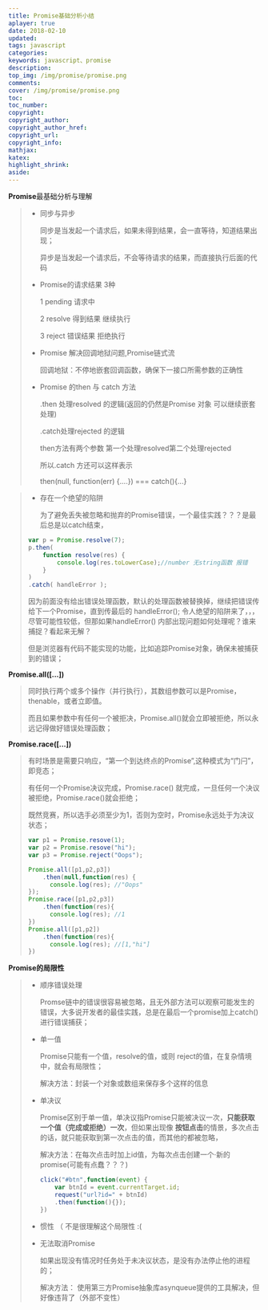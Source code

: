 ```yaml
---
title: Promise基础分析小结
aplayer: true
date: 2018-02-10
updated:
tags: javascript
categories:
keywords: javascript、promise
description:
top_img: /img/promise/promise.png
comments:
cover: /img/promise/promise.png
toc:
toc_number:
copyright:
copyright_author:
copyright_author_href:
copyright_url:
copyright_info:
mathjax:
katex:
highlight_shrink:
aside:
---
```


**Promise**最基础分析与理解

> * 同步与异步 
>
>   同步是当发起一个请求后，如果未得到结果，会一直等待，知道结果出现；
>
>   异步是当发起一个请求后，不会等待请求的结果，而直接执行后面的代码
>
> * Promise的请求结果 3种
>
>     1 pending 请求中
>
>     2 resolve 得到结果 继续执行
>
>     3 reject 错误结果 拒绝执行
>
> * Promise 解决回调地狱问题,Promise链式流
>
>    回调地狱：不停地嵌套回调函数，确保下一接口所需参数的正确性
>
> * Promise 的then 与 catch 方法
>
>   .then 处理resolved 的逻辑(返回的仍然是Promise 对象 可以继续嵌套处理)
>
>   .catch处理rejected 的逻辑
>
>   then方法有两个参数 第一个处理resolved第二个处理rejected
>
>   所以.catch 方还可以这样表示 
>
>   then(null, function(err) {….})  ===  catch(){...}

> * 存在一个绝望的陷阱
>
>   为了避免丢失被忽略和抛弃的Promise错误，一个最佳实践？？？是最后总是以catch结束，
>
> ```javascript
> var p = Promise.resolve(7);
> p.then(
>     function resolve(res) {
>         console.log(res.toLowerCase);//number 无string函数 报错
>     }
> )
> .catch( handleError );
> ```
>
> 因为前面没有给出错误处理函数，默认的处理函数被替换掉，继续把错误传给下一个Promise，直到传最后的 handleError();
> 令人绝望的陷阱来了，，，尽管可能性较低，但那如果handleError() 内部出现问题如何处理呢？谁来捕捉？看起来无解？
>
> 但是浏览器有代码不能实现的功能，比如追踪Promise对象，确保未被捕获到的错误；

**Promise.all([...])**

> 同时执行两个或多个操作（并行执行），其数组参数可以是Promise，thenable，或者立即值。
>
> 而且如果参数中有任何一个被拒决，Promise.all()就会立即被拒绝，所以永远记得做好错误处理函数；

**Promise.race([...])**

> 有时场景是需要只响应，“第一个到达终点的Promise”,这种模式为“门闩”，即竞态；
>
> 有任何一个Promise决议完成，Promise.race() 就完成，一旦任何一个决议被拒绝，Promise.race()就会拒绝；
>
> 既然竞赛，所以选手必须至少为1，否则为空时，Promise永远处于为决议状态；
>
> ```javascript
> var p1 = Promise.resove(1);
> var p2 = Promise.resove("hi");
> var p3 = Promise.reject("Oops");
> 
> Promise.all([p1,p2,p3])
>     .then(null,function(res) {
>     	console.log(res); //"Oops"
> });
> Promise.race([p1,p2,p3])
>     .then(function(res){
>     	console.log(res); //1
> })
> Promise.all([p1,p2])
>     .then(function(res){
>     	console.log(res); //[1,"hi"]
> })
> ```
>
>

**Promise的局限性** 

> * 顺序错误处理
>
>   Promse链中的错误很容易被忽略，且无外部方法可以观察可能发生的错误，大多说开发者的最佳实践，总是在最后一个promise加上catch() 进行错误捕获；
>
> * 单一值
>
>   Promise只能有一个值，resolve的值，或则 reject的值，在复杂情境中，就会有局限性；
>
>   解决方法：封装一个对象或数组来保存多个这样的信息
>
> * 单决议
>
>   Promise区别于单一值，单决议指Promise只能被决议一次，**只能获取一个值（完成或拒绝）一次**，但如果出现像 **按钮点击**的情景，多次点击的话，就只能获取到第一次点击的值，而其他的都被忽略，
>
>   解决方法：在每次点击时加上id值，为每次点击创建一个·新的promise(可能有点蠢？？？)
>
>   ```javascript
>   click("#btn",function(event) {
>       var btnId = event.currentTarget.id;
>       request("url?id=" + btnId)
>       .then(function(){});
>   })
>   ```
>
> * 惯性  （ 不是很理解这个局限性  :(
>
> * 无法取消Promise
>
>   如果出现没有情况时任务处于未决议状态，是没有办法停止他的进程的；
>
>   解决方法： 使用第三方Promise抽象库asynqueue提供的工具解决，但好像违背了（外部不变性）
